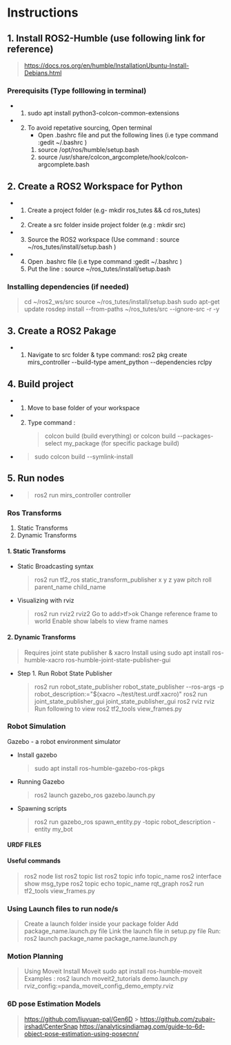 # Instructions

## 1. Install ROS2-Humble (use following link for reference)

> https://docs.ros.org/en/humble/InstallationUbuntu-Install-Debians.html

### Prerequisits (Type folllowing in terminal)

-   1. sudo apt install python3-colcon-common-extensions
-   2. To avoid repetative sourcing, Open terminal
        - Open .bashrc file and put the following lines (i.e type command :gedit ~/.bashrc )
        1. source /opt/ros/humble/setup.bash
        2. source /usr/share/colcon_argcomplete/hook/colcon-argcomplete.bash

## 2. Create a ROS2 Workspace for Python

-   1. Create a project folder (e.g- mkdir ros_tutes && cd ros_tutes)
-   2. Create a src folder inside project folder (e.g : mkdir src)
-   3. Source the ROS2 workspace (Use command : source ~/ros_tutes/install/setup.bash )
-   4. Open .bashrc file (i.e type command :gedit ~/.bashrc )
    5. Put the line : source ~/ros_tutes/install/setup.bash

### Installing dependencies (if needed)

> cd ~/ros2_ws/src
> source ~/ros_tutes/install/setup.bash
> sudo apt-get update
> rosdep install --from-paths ~/ros_tutes/src --ignore-src -r -y

## 3. Create a ROS2 Pakage

-   1. Navigate to src folder & type command: ros2 pkg create mirs_controller --build-type ament_python --dependencies rclpy

## 4. Build project

-   1. Move to base folder of your workspace
-   2. Type command :
        > colcon build (build everything) or colcon build --packages-select my_package (for specific package build)

-   > sudo colcon build --symlink-install

## 5. Run nodes

-   > ros2 run mirs_controller controller

### Ros Transforms

1. Static Transforms
2. Dynamic Transforms

#### 1. Static Transforms

-   Static Broadcasting syntax

    > ros2 run tf2_ros static_transform_publisher x y z yaw pitch roll parent_name child_name

-   Visualizing with rviz
    > ros2 run rviz2 rviz2
    > Go to add>tf>ok
    > Change reference frame to world
    > Enable show labels to view frame names

#### 2. Dynamic Transforms

> Requires joint state publisher & xacro
> Install using sudo apt install ros-humble-xacro ros-humble-joint-state-publisher-gui

-   Step 1. Run Robot State Publisher
    > ros2 run robot_state_publisher robot_state_publisher --ros-args -p robot_description:="$(xacro ~/test/test.urdf.xacro)"
    > ros2 run joint_state_publisher_gui joint_state_publisher_gui
    > ros2 rviz rviz
    > Run following to view
    > ros2 tf2_tools view_frames.py

### Robot Simulation

Gazebo - a robot environment simulator

-   Install gazebo

    > sudo apt install ros-humble-gazebo-ros-pkgs

-   Running Gazebo

    > ros2 launch gazebo_ros gazebo.launch.py

-   Spawning scripts
    > ros2 run gazebo_ros spawn_entity.py -topic robot_description -entity my_bot

#### URDF FILES

#### Useful commands

> ros2 node list
> ros2 topic list
> ros2 topic info topic_name
> ros2 interface show msg_type
> ros2 topic echo topic_name
> rqt_graph
> ros2 run tf2_tools view_frames.py

### Using Launch files to run node/s

> Create a launch folder inside your package folder
> Add package_name.launch.py file
> Link the launch file in setup.py file
> Run: ros2 launch package_name package_name.launch.py

### Motion Planning

> Using Moveit
> Install Moveit
> sudo apt install ros-humble-moveit
> Examples : ros2 launch moveit2_tutorials demo.launch.py rviz_config:=panda_moveit_config_demo_empty.rviz

### 6D pose Estimation Models

> https://github.com/liuyuan-pal/Gen6D > https://github.com/zubair-irshad/CenterSnap
> https://analyticsindiamag.com/guide-to-6d-object-pose-estimation-using-posecnn/
